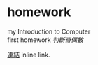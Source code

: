 # homework
my Introduction to Computer  <br />
first homework
*判斷奇偶數*

[連結](file:///C:/Users/H707/WWW/odd_even.html) inline link.

